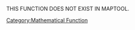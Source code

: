 THIS FUNCTION DOES NOT EXIST IN MAPTOOL.

[Category:Mathematical
Function](Category:Mathematical_Function "wikilink")